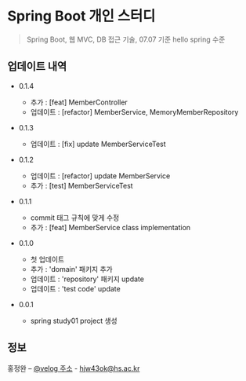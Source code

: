 # Spring Boot 개인 스터디

> Spring Boot, 웹 MVC, DB 접근 기술, 07.07 기준 hello spring 수준

## 업데이트 내역

* 0.1.4
  * 추가 : [feat] MemberController
  * 업데이트 : [refactor] MemberService, MemoryMemberRepository

* 0.1.3
  * 업데이트 : [fix] update MemberServiceTest 

* 0.1.2
  * 업데이트 : [refactor] update MemberService
  * 추가 : [test] MemberServiceTest

* 0.1.1
  * commit 태그 규칙에 맞게 수정
  * 추가 : [feat] MemberService class implementation

* 0.1.0
  * 첫 업데이트 
  * 추가 : 'domain' 패키지 추가
  * 업데이트 : 'repository' 패키지 update
  * 업데이트 : 'test code'  update

* 0.0.1
  * spring study01 project 생성 

## 정보

홍정완 – [@velog 주소](https://velog.io/@daydream) - hjw43ok@hs.ac.kr
